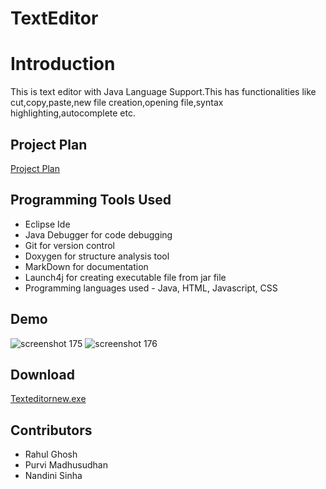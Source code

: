 # TextEditor

<h1>Introduction</h1>

This is text editor with Java Language Support.This has functionalities like cut,copy,paste,new file creation,opening file,syntax highlighting,autocomplete etc.

## Project Plan
[Project Plan](https://github.com/ghrahul/TextEditor/blob/master/Programming%20Tools%20Project%20Plan.pdf)

## Programming Tools Used

* Eclipse Ide
* Java Debugger for code debugging
* Git for version control
* Doxygen for structure analysis tool
* MarkDown for documentation
* Launch4j for creating executable file from jar file
* Programming languages used - Java, HTML, Javascript, CSS


## Demo
![screenshot 175](https://user-images.githubusercontent.com/22416933/48677613-6a437a00-eb9d-11e8-87e1-46ee8c65031b.png)
![screenshot 176](https://user-images.githubusercontent.com/22416933/48677686-898ed700-eb9e-11e8-8ef6-03f9e1d152c7.png)

## Download 
[Texteditornew.exe](https://github.com/ghrahul/TextEditor/tree/master/Exe%20file/exe)
## Contributors
* Rahul Ghosh
* Purvi Madhusudhan
* Nandini Sinha


